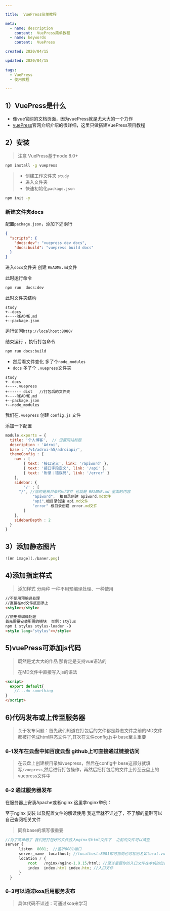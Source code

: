 ```yaml
---

title:  VuePress简单教程

meta:
  - name: description
    content:  VuePress简单教程
  - name: keywords
    content:  VuePress

created: 2020/04/15

updated: 2020/04/15
 
tags:
  - VuePress
  - 使用教程

---
```


## 1）VuePress是什么
- 像vue官网的文档页面，因为vuePress就是尤大大的一个力作
- [vuePress](https://www.vuepress.cn)官网介绍介绍的很详细，这里只做搭建VuePress项目教程

## 2）安装

> 注意 VuePress基于node 8.0+

```cmd
npm install -g vuepress
```

>- 创建工作文件夹 `study`
>- 进入文件夹
>- 快速初始化`package.json`

```cmd
npm init -y
```

### 新建文件夹docs

配置`package.json`，添加下述兩行

```json
{
  "scripts": {
    "docs:dev": "vuepress dev docs",
    "docs:build": "vuepress build docs"
  }
}
```
进入`docs`文件夹 创建 `README.md`文件

此时运行命令

```cmd
npm run  docs:dev
```

此时文件夹结构

```
study
+--docs
+----README.md
+--package.json
```

运行访问`http://localhost:8080/`

结束运行 ，执行打包命令

```cmd
npm run docs:build
```

- 然后看文件变化 多了个`node_modules`
- `docs` 多了个 `.vuepress`文件夹

``` js{3,7}
study
+--docs
+----.vuepress
+------ dist   //打包后的文件夹
+----README.md
+--package.json
+--node_modules
```

我们在`.vuepress` 创建 `config.js` 文件

添加一下配置

```js
module.exports = {
  title: '个人博客',  // 设置网站标题
  description : 'Adroi',
  base : '/v1/adroi-h5/adroiapi/',
  themeConfig : {
    nav : [
        { text: '接口定义', link: '/apiword' },
        { text: '接口字段定义', link: '/api' },
        { text: '附录：错误码', link: '/error' }
    ],
    sidebar: {
        '/' : [
      "/", //指的是根目录的md文件 也就是 README.md 里面的内容
            "apiword",  根目录创建 apiword.md文件
            "api",根目录创建 api.md文件
            "error" 根目录创建 error.md文件
        ]
    },
    sidebarDepth : 2
  }
}
```

## 3）添加静态图片

```js
![An image](./baner.png)
```

## 4)添加指定样式

> 添加样式 分两种 一种不用预编译处理、一种使用

```html
//不使用预编译处理
//直接在md文件底部添上
<style></style>
```

```html
//使用预编译处理
首先需要安装所需的模块  举例：stylus
npm i stylus stylus-loader -D
<style lang="stylus"></style>
```

## 5)vuePress可添加js代码

> 既然是尤大大的作品 那肯定是支持vue语法的
>
> 在MD文件中直接写入js的语法

```html
<script>
  export default{
    //...do something
}
</script>
```

## 6)代码发布或上传至服务器

> 关于发布问题：首先我们知道在打包后的文件都是静态文件之前的MD文件都被打包成html静态文件了,其次在文件config.js中 base至关重要

### 6-1发布在云盘中如百度云盘 github上可直接通过链接访问

> 在云盘上创建根目录如vuepress，然后在config中 bese这部分就填写`/vuepress`,然后进行打包操作，再然后把打包后的文件上传至云盘上的vuepress文件中

### 6-2 通过服务器发布

在服务器上安装Apache或者nginx 这里拿nginx举例：

至于nginx 安装 以及配置文件的解读使用 我这里就不详述了，不了解的童鞋可以自己查阅相关文件

> 同样base的填写很重要

```js
//为了简单明了 我们把打包好的文件放入nginx中html文件下  之前的文件可以清空
server {
      listen  8081;  //监听8081端口
      server_name  localhost; //localhost:8081即可指向也可写别名如local.vuepress.com.cn  那我们访问这个端口的别名加端口就可以
      location / {
          root   /nginx/nginx-1.9.15/html; //至关重要你的入口文件在本机的位置
          index  index.html index.htm; //入口文件
      }
  }
```

### 6-3可以通过koa启用服务发布

> 具体代码不详述：可通过koa来学习